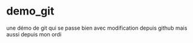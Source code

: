 # demo_git
une démo de git qui se passe bien avec modification depuis github
mais aussi depuis mon ordi
